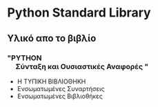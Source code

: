 # Python Standard Library
## Υλικό απο το βιβλίο <br/>
### "PYTHON<br/> &nbsp;&nbsp;&nbsp;&nbsp; Σύνταξη και Ουσιαστικές Αναφορές "
<ul>
<li>Η ΤΥΠΙΚH ΒΙΒΛΙΟΘΗΚΗ</li>
<li>Ενσωματωμένες Συναρτήσεις</li>
<li>Ενσωματωμένες Βιβλιοθήκες  </li>
</ul>